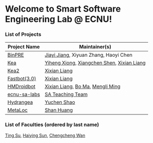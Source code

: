# Welcome to Smart Software Engineering Lab @ ECNU!


### List of Projects
Project Name | Maintainer(s) 
--- | --- | 
<a href="https://github.com/ecnusse/BinPRE">BinPRE</a> | <a href="https://jyjsunny.github.io/">Jiayi Jiang</a>, Xiyuan Zhang, Haoyi Chen |
<a href="https://github.com/ecnusse/Kea">Kea</a> | <a href="https://xyiheng.github.io/">Yiheng Xiong</a>, <a href="https://github.com/XiangchenShen">Xiangchen Shen</a>, <a href="https://xixianliang.github.io/resume/">Xixian Liang</a> |
<a href="https://github.com/ecnusse/Kea2">Kea2</a> | <a href="https://xixianliang.github.io/resume/">Xixian Liang</a> |
<a href="https://github.com/ecnusse/Fastbot_Android">Fastbot(3.0)</a> | <a href="https://xixianliang.github.io/resume/">Xixian Liang</a> |
<a href="https://github.com/ecnusse/HMDroidbot/">HMDroidbot</a> | <a href="https://xixianliang.github.io/resume/">Xixian Liang</a>, <a href="https://github.com/majuzi123">Bo Ma</a>, <a href="https://ml-ming.dev/">Mengli Ming</a>  |
<a href="https://github.com/ecnu-sa-labs/ecnu-sa-labs">ecnu-sa-labs</a> | [SA Teaching Team](https://github.com/ecnu-sa-labs/ecnu-sa-labs?tab=readme-ov-file#contributors) |
<a href="https://github.com/ycshao12/Hydrangea">Hydrangea</a> | [Yuchen Shao](https://github.com/ycshao12) |
<a href="https://github.com/ecnusse/MetaLoc">MetaLoc</a> | [Shan Huang](https://apochens.github.io/) |

### List of Faculties (ordered by last name)

[Ting Su](http://tingsu.github.io/), [Haiying Sun](https://faculty.ecnu.edu.cn/_s43/shy/main.psp), [Chengcheng Wan](https://chengcheng-wan.github.io/)
